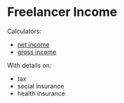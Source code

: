 # Freelancer Income

Calculators:
- [net income](./net-income)
- [gross income](./gross-income)

With details on:
- tax
- social insurance
- health insurance
